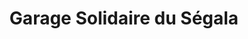 ---
title: "Garage Solidaire du Ségala"
url: /carmaux/garage-solidaire-du-segala/
shop: Autowerkstatt
---